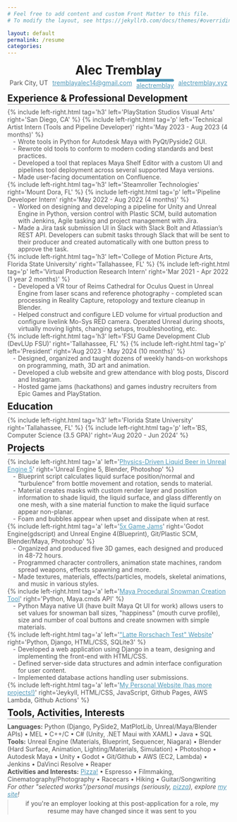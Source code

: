 ```yaml
---
# Feel free to add content and custom Front Matter to this file.
# To modify the layout, see https://jekyllrb.com/docs/themes/#overriding-theme-defaults

layout: default
permalink: /resume
categories:
---
```


<style>

@import url('https://fonts.googleapis.com/css2?family=Atkinson+Hyperlegible&display=swap');

.w {
  width: 65rem;
  font-family: 'Atkinson Hyperlegible', monospace;
  max-width: 100%;
  margin-bottom: 0;
  padding: 1rem 2rem;
 }
h1, blockquote {
  margin: 0.2rem 0;
  text-align: center;
 }
h2 {
  border-bottom: 2px ridge;
  width: 100%;
  display: block;
  margin: 0.5rem 0;
 }
h3 {
  margin: 0.1rem 0;
  line-height: 1rem;
}
p, ul {
  margin: 0rem 0;
  color: #545454;
}
a {
  color: #519aba;
}
ul {
  display: block;
  line-height: 16px;
  list-style: "- ";
  padding-left: 1.5rem;
 }
.links-for-desktop {
  display: flex;
  justify-content: space-around;
}
@media screen and (max-width: 70rem) {
  .w {width: 90%;}
}
@media screen and (max-width: 750px) {
  .links-for-desktop {display: none;}
}
@media screen and (min-width: 750px) {
  .links-for-mobile {display: none;}
}
@media print
{   
    .w
    {
      width: 92%;
    }
    .no-print, .no-print *
    {
        display: none !important;
    }
}
.fa-linkedin {
  color: white;
  background-color: #519aba;
  border-style: solid;
  border-color: #519aba;
  clip-path: inset(0% 0% 0% 0% round 4px);
}

</style>

<link rel="stylesheet" href="https://cdnjs.cloudflare.com/ajax/libs/font-awesome/4.7.0/css/font-awesome.min.css">

# Alec Tremblay

<div class="links-for-desktop">
  <p>Park City, UT</p>
  <a href="mailto:tremblayalec14@gmail.com">tremblayalec14@gmail.com</a>
  <span>
    <p class="fa fa-linkedin">  </p>
    <a href="https://www.linkedin.com/in/alectremblay/">alectremblay</a>
  </span>
  <a href="https://alectremblay.xyz/">alectremblay.xyz</a>
</div>


<div class="links-for-mobile no-print" style="text-align:center; line-height:2rem;">
  <p>Tallahassee, FL</p>
  <a href="mailto:tremblayalec14@gmail.com">tremblayalec14@gmail.com</a>
  <br>
  <span>
    <p class="fa fa-linkedin">  </p>
    <a href="https://www.linkedin.com/in/alectremblay/">alectremblay</a>
  </span>
  <br>
  <a href="https://alectremblay.xyz/">alectremblay.xyz</a>
</div>


## Experience & Professional Development
{% include left-right.html tag='h3' left='PlayStation Studios Visual Arts' right='San Diego, CA' %}
{% include left-right.html tag='p' left='Technical Artist Intern (Tools and Pipeline Developer)' right='May 2023 - Aug 2023 (4 months)' %}

- Wrote tools in Python for Autodesk Maya with PyQt/Pyside2 GUI.
- Rewrote old tools to conform to modern coding standards and best practices.
- Developed a tool that replaces Maya Shelf Editor with a custom UI and pipelines tool deployment across several supported Maya versions.
- Made user-facing documentation on Confluence.

{% include left-right.html tag='h3' left='Steamroller Technologies' right='Mount Dora, FL' %}
{% include left-right.html tag='p' left='Pipeline Developer Intern' right='May 2022 - Aug 2022 (4 months)' %}

- Worked on designing and developing a pipeline for Unity and Unreal Engine in Python, version control with Plastic SCM, build automation with Jenkins, Agile tasking and project management with Jira.
- Made a Jira task submission UI in Slack with Slack Bolt and Atlassian’s REST API. Developers can submit tasks through Slack that will be sent to their producer and created automatically with one button press to approve the task.

{% include left-right.html tag='h3' left='College of Motion Picture Arts, Florida State University' right='Tallahassee, FL' %}
{% include left-right.html tag='p' left='Virtual Production Research Intern' right='Mar 2021 - Apr 2022 (1 year 2 months)' %}

- Developed a VR tour of Reims Cathedral for Oculus Quest in Unreal Engine from laser scans and reference photography - completed scan processing in Reality Capture, retopology and texture cleanup in Blender.
- Helped construct and configure LED volume for virtual production and configure livelink Mo-Sys RED camera. Operated Unreal during shoots, virtually moving lights, changing setups, troubleshooting, etc.

{% include left-right.html tag='h3' left='FSU Game Development Club (DevLUp FSU)' right='Tallahassee, FL' %}
{% include left-right.html tag='p' left='President' right='Aug 2023 - May 2024 (10 months)' %}

- Designed, organized and taught dozens of weekly hands-on workshops on programming, math, 3D art and animation.
- Developed a club website and grew attendance with blog posts, Discord and Instagram.
- Hosted game jams (hackathons) and games industry recruiters from Epic Games and PlayStation. 

## Education 

{% include left-right.html tag='h3' left='Florida State University' right='Tallahassee, FL' %}
{% include left-right.html tag='p' left='BS, Computer Science (3.5 GPA)' right='Aug 2020 - Jun 2024' %}


## Projects

{% include left-right.html tag='a' left='[Physics-Driven Liquid Beer in Unreal Engine 5](https://alectremblay.xyz/landshark)' right='Unreal Engine 5, Blender, Photoshop' %}

- Blueprint script calculates liquid surface position/normal and “turbulence” from bottle movement and rotation, sends to material.
- Material creates masks with custom render layer and position information to shade liquid, the liquid surface, and glass differently on one mesh, with a sine material function to make the liquid surface appear non-planar.
- Foam and bubbles appear when upset and dissipate when at rest.


{% include left-right.html tag='a' left='[5x Game Jams](https://alectrem.itch.io)' right='Godot Engine(gdscript) and Unreal Engine 4(Blueprint), Git/Plastic SCM, Blender/Maya, Photoshop' %}

- Organized and produced five 3D games, each designed and produced in 48-72 hours.
- Programmed character controllers, animation state machines, random spread weapons, effects spawning and more.
- Made textures, materials, effects/particles, models, skeletal animations, and music in various styles.

{% include left-right.html tag='a' left='[Maya Procedural Snowman Creation Tool](https://devlup.org/projects/410635808345686016/view/procedural-snowman-in-maya-with-python)' right='Python, Maya.cmds API' %}

- Python Maya native UI (have built Maya Qt UI for work) allows users to set values for snowman ball sizes, "happiness" (mouth curve profile), size and number of coal buttons and create snowmen with simple materials.

{% include left-right.html tag='a' left='["Latte Rorschach Test" Website](https://github.com/Dominic-Miller/Latte-Rorschach)' right='Python, Django, HTML/CSS, SQLite3' %}

- Developed a web application using Django in a team, designing and implementing the front-end with HTML/CSS.
- Defined server-side data structures and admin interface configuration for user content.
- Implemented database actions handling user submissions.

{% include left-right.html tag='a' left='[My Personal Website (has more projects!)](https://alectremblay.xyz/)' right='Jeykyll, HTML/CSS, JavaScript, Github Pages, AWS Lambda, Github Actions' %}

## Tools, Activities, Interests
**Languages:** Python (Django, PySide2, MatPlotLib, Unreal/Maya/Blender APIs) • MEL • C++/C • C# (Unity, .NET Maui with XAML) • Java • SQL  
**Tools:** Unreal Engine (Materials, Blueprint, Sequencer, Niagara) • Blender (Hard Surface, Animation, Lighting/Materials, Simulation) • Photoshop • Autodesk Maya • Unity • Godot • Git/Github • AWS (EC2, Lambda) • Jenkins • DaVinci Resolve • Reaper  
**Activities and Interests:** [Pizza!](https://alectremblay.xyz/pizza/) • Espresso • Filmmaking, Cinematography/Photography • Racecars • Hiking • Guitar/Songwriting

*For other "selected works"/personal musings (seriously, [pizza](https://alectremblay.xyz/pizza/)), explore [my site](https://alectremblay.xyz/)!*

> if you're an employer looking at this post-application for a role, my resume may have changed since it was sent to you
